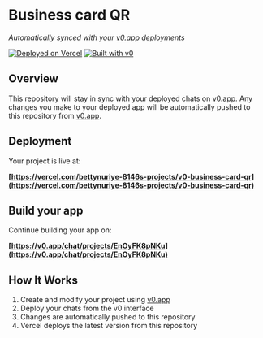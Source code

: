 # Business card QR

*Automatically synced with your [v0.app](https://v0.app) deployments*

[![Deployed on Vercel](https://img.shields.io/badge/Deployed%20on-Vercel-black?style=for-the-badge&logo=vercel)](https://vercel.com/bettynuriye-8146s-projects/v0-business-card-qr)
[![Built with v0](https://img.shields.io/badge/Built%20with-v0.app-black?style=for-the-badge)](https://v0.app/chat/projects/EnOyFK8pNKu)

## Overview

This repository will stay in sync with your deployed chats on [v0.app](https://v0.app).
Any changes you make to your deployed app will be automatically pushed to this repository from [v0.app](https://v0.app).

## Deployment

Your project is live at:

**[https://vercel.com/bettynuriye-8146s-projects/v0-business-card-qr](https://vercel.com/bettynuriye-8146s-projects/v0-business-card-qr)**

## Build your app

Continue building your app on:

**[https://v0.app/chat/projects/EnOyFK8pNKu](https://v0.app/chat/projects/EnOyFK8pNKu)**

## How It Works

1. Create and modify your project using [v0.app](https://v0.app)
2. Deploy your chats from the v0 interface
3. Changes are automatically pushed to this repository
4. Vercel deploys the latest version from this repository